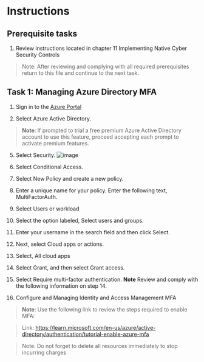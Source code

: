 # Instructions

## Prerequisite tasks

1. Review instructions located in chapter 11 Implementing Native Cyber Security Controls
> Note: After reviewing and complying with all required prerequisites return to this file and continue to the next task.

## Task 1: Managing Azure Directory MFA

1.	Sign in to the [Azure Portal](https://portal.azure.com/)

3.	Select Azure Active Directory.
>**Note**: If prompted to trial a free premium Azure Active Directory account to use this feature, proceed accepting each prompt to activate premium features.

5.	Select Security.
![image](https://user-images.githubusercontent.com/61672321/212175079-677b423a-5225-4fac-b7b0-88bc9f7e273d.png)


7.	Select Conditional Access.

9.	Select New Policy and create a new policy.

11.	Enter a unique name for your policy. Enter the following text, MultiFactorAuth.

13.	Select Users or workload

15.	Select the option labeled, Select users and groups.

17.	Enter your username in the search field and then click Select.

19.	Next, select Cloud apps or actions.

21.	Select, All cloud apps

23.	Select Grant, and then select Grant access.

25.	Select Require multi-factor authentication.
**Note** Review and comply with the following information on step 14.

14.	Configure and Managing Identity and Access Management MFA
> **Note**: Use the following link to review the steps required to enable MFA:

> Link: https://learn.microsoft.com/en-us/azure/active-directory/authentication/tutorial-enable-azure-mfa

> Note: Do not forget to delete all resources immediately to stop incurring charges
